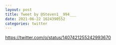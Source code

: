 ```yaml
--- 
layout: post 
title: Tweet by @Steven1__994___ 
date: 2021-06-22 1624390552 
categories: twitter 
--- 
```

https://twitter.com/o/status/1407421255242993670